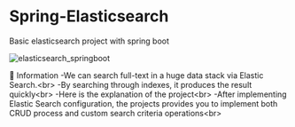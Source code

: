 # Spring-Elasticsearch
Basic elasticsearch project with spring boot


![elasticsearch_springboot](https://github.com/KadirAksoy/Spring-Elasticsearch/assets/90133005/386b5198-6fdd-4798-8df2-1900387ae922)

📖 Information
-We can search full-text in a huge data stack via Elastic Search.<br\>
-By searching through indexes, it produces the result quickly<br\>
-Here is the explanation of the project<br\>
-After implementing Elastic Search configuration, the projects provides you to implement both CRUD process and custom search criteria operations<br\>
